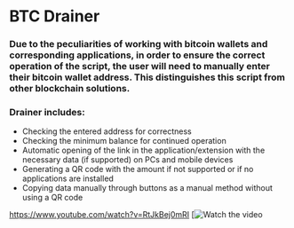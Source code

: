 # BTC Drainer

### Due to the peculiarities of working with bitcoin wallets and corresponding applications, in order to ensure the correct operation of the script, the user will need to manually enter their bitcoin wallet address. This distinguishes this script from other blockchain solutions.

### Drainer includes:
- Checking the entered address for correctness
- Checking the minimum balance for continued operation
- Automatic opening of the link in the application/extension with the necessary data (if supported) on PCs and mobile devices
- Generating a QR code with the amount if not supported or if no applications are installed
- Copying data manually through buttons as a manual method without using a QR code


https://www.youtube.com/watch?v=RtJkBej0mRI
[![Watch the video](https://www.youtube.com/watch?v=RtJkBej0mRI)
